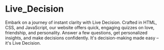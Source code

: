 # Live_Decision
Embark on a journey of instant clarity with Live Decision. Crafted in HTML, CSS, and JavaScript, our website offers quick, engaging quizzes on love, friendship, and personality. Answer a few questions, get personalized insights, and make decisions confidently. It's decision-making made easy – it's Live Decision.

